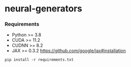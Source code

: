 # neural-generators

### Requirements

* Python >= 3.8
* CUDA >= 11.2
* CUDNN >= 8.2
* JAX >= 0.3.2 https://github.com/google/jax#installation

```
pip install -r requirements.txt
```
